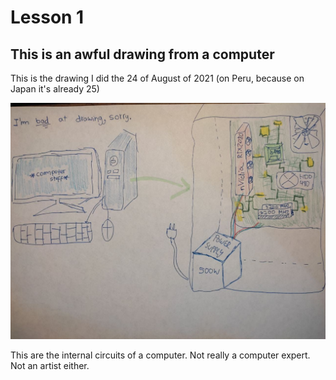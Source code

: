 # Lesson 1
## This is an awful drawing from a computer

This is the drawing I did the 24 of August of 2021 (on Peru, because on Japan it's already 25)

![](photo_2021-08-24_20-13-39.jpg)

This are the internal circuits of a computer. Not really a computer expert. Not an artist either.
